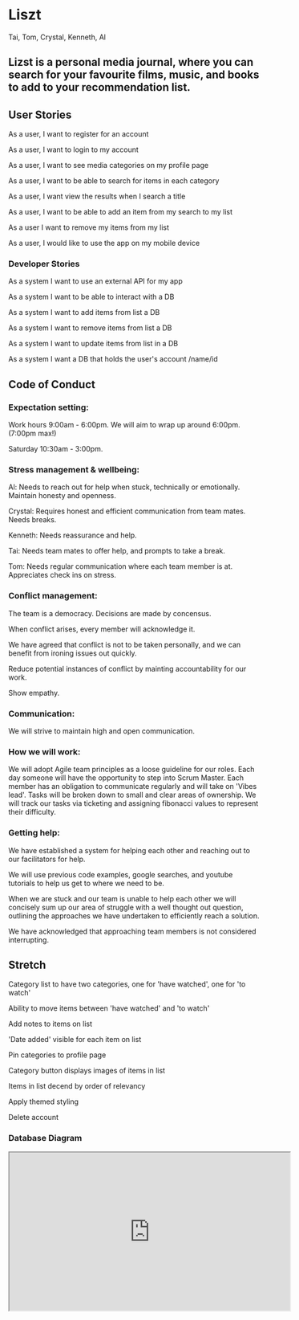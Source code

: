# Liszt
Tai, Tom, Crystal, Kenneth, Al

## Lizst is a personal media journal, where you can search for your favourite films, music, and books to add to your recommendation list.

## User Stories
As a user, I want to register for an account

As a user, I want to login to my account 

As a user, I want to see media categories on my profile page  

As a user, I want to be able to search for items in each category

As a user, I want view the results when I search a title

As a user, I want to be able to add an item from my search to my list 

As a user I want to remove my items from my list  

As a user, I would like to use the app on my mobile device

### Developer Stories

As a system I want to use an external API for my app 

As a system I want to be able to interact with a DB 

As a system I want to add items from list a DB  

As a system I want to remove items from list a DB 

As a system I want to update items from list in a DB 

As a system I want a DB that holds the user's account /name/id 


## Code of Conduct
### Expectation setting:

Work hours 9:00am - 6:00pm. We will aim to wrap up around 6:00pm. (7:00pm max!)

Saturday 10:30am - 3:00pm.

### Stress management & wellbeing:
Al: Needs to reach out for help when stuck, technically or emotionally. Maintain honesty and openness.

Crystal: Requires honest and efficient communication from team mates. Needs breaks.

Kenneth: Needs reassurance and help.

Tai: Needs team mates to offer help, and prompts to take a break.

Tom: Needs regular communication where each team member is at. Appreciates check ins on stress.

### Conflict management:
The team is a democracy. Decisions are made by concensus.

When conflict arises, every member will acknowledge it.

We have agreed that conflict is not to be taken personally, and we can benefit from ironing issues out quickly.

Reduce potential instances of conflict by mainting accountability for our work.

Show empathy.

### Communication:
We will strive to maintain high and open communication.

### How we will work:
We will adopt Agile team principles as a loose guideline for our roles. Each day someone will have the opportunity to step into Scrum Master. Each member has an obligation to communicate regularly and will take on 'Vibes lead'. Tasks will be broken down to small and clear areas of ownership. We will track our tasks via ticketing and assigning fibonacci values to represent their difficulty.

### Getting help:
We have established a system for helping each other and reaching out to our facilitators for help.

We will use previous code examples, google searches, and youtube tutorials to help us get to where we need to be.

When we are stuck and our team is unable to help each other we will concisely sum up our area of struggle with a well thought out question, outlining the approaches we have undertaken to efficiently reach a solution. 

We have acknowledged that approaching team members is not considered interrupting. 

## Stretch
Category list to have two categories, one for 'have watched', one for 'to watch'

Ability to move items between 'have watched' and 'to watch'

Add notes to items on list

'Date added' visible for each item on list

Pin categories to profile page

Category button displays images of items in list

Items in list decend by order of relevancy

Apply themed styling

Delete account

### Database Diagram
<iframe width="560" height="315" src='https://dbdiagram.io/embed/5fc85c253a78976d7b7e4e0e'> </iframe>
